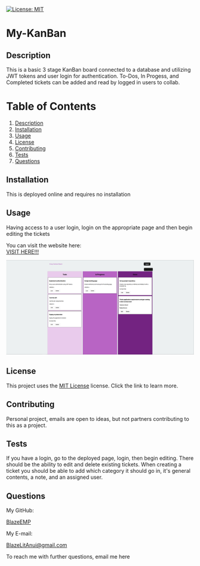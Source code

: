 [![License: MIT](https://img.shields.io/badge/License-MIT-yellow.svg)](https://opensource.org/licenses/MIT)
  # My-KanBan

  ## Description

  This is a basic 3 stage KanBan board connected to a database and utilizing JWT tokens and user login for authentication. To-Dos, In Progess, and Completed tickets can be added and read by logged in users to collab.

  # Table of Contents
  1. [Description](#description)
  2. [Installation](#installation)
  3. [Usage](#usage)
  4. [License](#license)
  5. [Contributing](#contributing)
  6. [Tests](#tests)
  7. [Questions](#questions)

  ## Installation

  This is deployed online and requires no installation

  ## Usage

  Having access to a user login, login on the appropriate page and then begin editing the tickets

You can visit the website here:  
  [VISIT HERE!!!](https://my-kanban-hd6b.onrender.com/)

  ![deployed kanban board](./assets/KanBan-board.PNG)

  ## License

  This project uses the [MIT License](https://opensource.org/licenses/MIT) license. Click the link to learn more.

  ## Contributing

  Personal project, emails are open to ideas, but not partners contributing to this as a project.

  ## Tests

  If you have a login, go to the deployed page, login, then begin editing. There should be the ability to edit and delete existing tickets. When creating a ticket you should be able to add which category it should go in, it's general contents, a note, and an assigned user.

  ## Questions

  My GitHub:

  [BlazeEMP](https://www.github.com/BlazeEMP)

  My E-mail:

  BlazeLitAnui@gmail.com

  To reach me with further questions, email me here